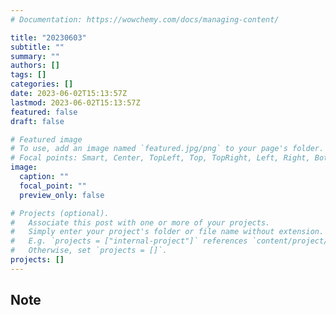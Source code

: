 ```yaml
---
# Documentation: https://wowchemy.com/docs/managing-content/

title: "20230603"
subtitle: ""
summary: ""
authors: []
tags: []
categories: []
date: 2023-06-02T15:13:57Z
lastmod: 2023-06-02T15:13:57Z
featured: false
draft: false

# Featured image
# To use, add an image named `featured.jpg/png` to your page's folder.
# Focal points: Smart, Center, TopLeft, Top, TopRight, Left, Right, BottomLeft, Bottom, BottomRight.
image:
  caption: ""
  focal_point: ""
  preview_only: false

# Projects (optional).
#   Associate this post with one or more of your projects.
#   Simply enter your project's folder or file name without extension.
#   E.g. `projects = ["internal-project"]` references `content/project/deep-learning/index.md`.
#   Otherwise, set `projects = []`.
projects: []
---
```


## Note

